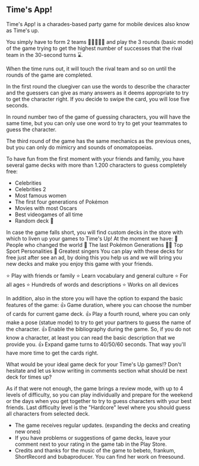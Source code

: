 ## Time's App!

Time's App! is a charades-based party game for mobile devices also know as Time's up.

You simply have to form 2 teams 🧑🏾‍🤝‍🧑🏼 and play the 3 rounds (basic mode) of the game trying to get the highest number of successes that the rival team in the 30-second turns ⌛.

When the time runs out, it will touch the rival team and so on until the rounds of the game are completed.

In the first round the cluegiver can use the words to describe the character and the guessers can give as many answers as it deems appropriate to try to get the character right. If you decide to swipe the card, you will lose five seconds.

In round number two of the game of guessing characters, you will have the same time, but you can only use one word to try to get your teammates to guess the character.

The third round of the game has the same mechanics as the previous ones, but you can only do mimicry and sounds of onomatopoeias.

To have fun from the first moment with your friends and family, you have several game decks with more than 1.200 characters to guess completely free:
- Celebrities
- Celebrities 2
- Most famous women
- The first four generations of Pokémon
- Movies with most Oscars
- Best videogames of all time
- Random deck 🔀

In case the game falls short, you will find custom decks in the store with which to liven up your games to Time's Up! At the moment we have:
👩 People who changed the world
🦇 The last Pokémon Generations
🐕‍🦺 Top Sport Personalities
🦒 Greatest singers
You can play with these decks for free just after see an ad, by doing this you help us and we will bring you new decks and make you enjoy this game with your friends.

⭐ Play with friends or family
⭐ Learn vocabulary and general culture
⭐ For all ages
⭐ Hundreds of words and descriptions
⭐ Works on all devices

In addition, also in the store you will have the option to expand the basic features of the game:
👍 Game duration, where you can choose the number of cards for current game deck.
👍 Play a fourth round, where you can only make a pose (statue mode) to try to get your partners to guess the name of the character.
👍 Enable the bibliography during the game. So, if you do not know a character, at least you can read the basic description that we provide you.
👍 Expand game turns to 40/50/60 seconds. That way you'll have more time to get the cards right.

What would be your ideal game deck for your Time's Up games!? Don't hesitate and let us know writing in comments section what should be next deck for times up?

As if that were not enough, the game brings a review mode, with up to 4 levels of difficulty, so you can play individually and prepare for the weekend or the days when you get together to try to guess characters with your best friends. Last difficulty level is the "Hardcore" level where you should guess all characters from selected deck.

* The game receives regular updates. (expanding the decks and creating new ones)
* If you have problems or suggestions of game decks, leave your comment next to your rating in the game tab in the Play Store.
* Credits and thanks for the music of the game to bebeto, frankum, ShortRecord and bubaproducer. You can find her work on freesound.

